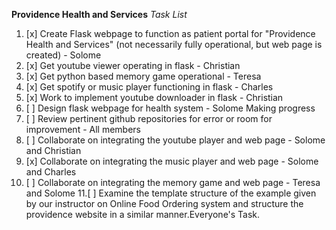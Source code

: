 **Providence Health and Services**
*Task List*

1. [x] Create Flask webpage to function as patient portal for "Providence Health and Services" (not necessarily fully operational, but web page is created) - Solome 
2. [x] Get youtube viewer operating in flask - Christian 
3. [x] Get python based memory game operational - Teresa 
4. [x] Get spotify or music player functioning in flask - Charles 
5. [x] Work to implement youtube downloader in flask - Christian 
6. [ ] Design flask webpage for health system - Solome Making progress
7. [ ] Review pertinent github repositories for error or room for improvement - All members
8. [ ] Collaborate on integrating the youtube player and web page - Solome and Christian
9. [x] Collaborate on integrating the music player and web page - Solome and Charles
10. [ ] Collaborate on integrating the memory game and web page - Teresa and Solome
11.[ ] Examine the template structure of the example given by our instructor on Online Food Ordering system and structure the providence website in a similar manner.Everyone's Task.
